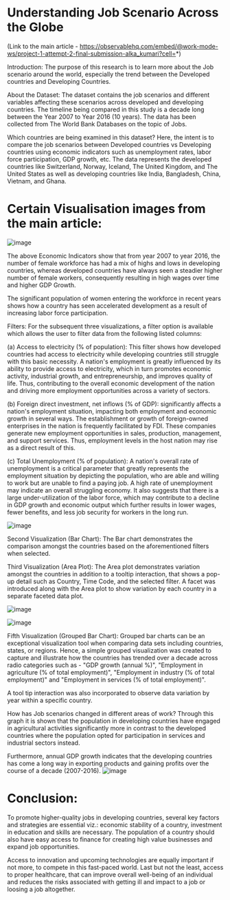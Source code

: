 # Understanding Job Scenario Across the Globe
(Link to the main article - https://observablehq.com/embed/@work-mode-ws/project-1-attempt-2-final-submission-alka_kumari?cell=*)

Introduction: The purpose of this research is to learn more about the Job scenario around the world, especially the trend between the Developed countries and Developing Countries.

About the Dataset: The dataset contains the job scenarios and different variables affecting these scenarios across developed and developing countries. The timeline being compared in this study is a decade long between the Year 2007 to Year 2016 (10 years). The data has been collected from The World Bank Databases on the topic of Jobs.

Which countries are being examined in this dataset? Here, the intent is to compare the job scenarios between Developed countries vs Developing countries using economic indicators such as unemployment rates, labor force participation, GDP growth, etc. The data represents the developed countries like Switzerland, Norway, Iceland, The United Kingdom, and The United States as well as developing countries like India, Bangladesh, China, Vietnam, and Ghana.

# Certain Visualisation images from the main article:

![image](https://github.com/user-attachments/assets/69e682b7-b3f9-4be6-864f-a111aa9c7a7d)

The above Economic Indicators show that from year 2007 to year 2016, the number of female workforce has had a mix of highs and lows in developing countries, whereas developed countries have always seen a steadier higher number of female workers, consequently resulting in high wages over time and higher GDP Growth.

The significant population of women entering the workforce in recent years shows how a country has seen accelerated development as a result of increasing labor force participation.

Filters:
For the subsequent three visualizations, a filter option is available which allows the user to filter data from the following listed columns:

(a) Access to electricity (% of population): This filter shows how developed countries had access to electricity while developing countries still struggle with this basic necessity. A nation's employment is greatly influenced by its ability to provide access to electricity, which in turn promotes economic activity, industrial growth, and entrepreneurship, and improves quality of life. Thus, contributing to the overall economic development of the nation and driving more employment opportunities across a variety of sectors.

(b) Foreign direct investment, net inflows (% of GDP): significantly affects a nation's employment situation, impacting both employment and economic growth in several ways. The establishment or growth of foreign-owned enterprises in the nation is frequently facilitated by FDI. These companies generate new employment opportunities in sales, production, management, and support services. Thus, employment levels in the host nation may rise as a direct result of this.

(c) Total Unemployment (% of population): A nation's overall rate of unemployment is a critical parameter that greatly represents the employment situation by depicting the population, who are able and willing to work but are unable to find a paying job. A high rate of unemployment may indicate an overall struggling economy. It also suggests that there is a large under-utilization of the labor force, which may contribute to a decline in GDP growth and economic output which further results in lower wages, fewer benefits, and less job security for workers in the long run.

![image](https://github.com/user-attachments/assets/84b25f22-a38e-4f6b-8925-948388955c97)

Second Visualization (Bar Chart):
The Bar chart demonstrates the comparison amongst the countries based on the aforementioned filters when selected.

Third Visualization (Area Plot):
The Area plot demonstrates variation amongst the countries in addition to a tooltip interaction, that shows a pop-up detail such as Country, Time Code, and the selected filter. A facet was introduced along with the Area plot to show variation by each country in a separate faceted data plot.

![image](https://github.com/user-attachments/assets/2a1b0139-86bd-4fa4-95fa-97bb1e324b37)

![image](https://github.com/user-attachments/assets/2d9b7deb-d3f4-4c9d-b117-a27cea9ce308)

Fifth Visualization (Grouped Bar Chart):
Grouped bar charts can be an exceptional visualization tool when comparing data sets including countries, states, or regions. Hence, a simple grouped visualization was created to capture and illustrate how the countries has trended over a decade across radio categories such as - "GDP growth (annual %)", "Employment in agriculture (% of total employment)", "Employment in industry (% of total employment)" and "Employment in services (% of total employment)".

A tool tip interaction was also incorporated to observe data variation by year within a specific country.

How has Job scenarios changed in different areas of work? Through this graph it is shown that the population in developing countries have engaged in agricultural activities significantly more in contrast to the developed countries where the population opted for participation in services and industrial sectors instead.

Furthermore, annual GDP growth indicates that the developing countries has come a long way in exporting products and gaining profits over the course of a decade (2007-2016).
![image](https://github.com/user-attachments/assets/dae78103-a864-4ec0-8e48-4368631937df)

# Conclusion:
To promote higher-quality jobs in developing countries, several key factors and strategies are essential viz.: economic stability of a country, investment in education and skills are necessary. The population of a country should also have easy access to finance for creating high value businesses and expand job opportunities.

Access to innovation and upcoming technologies are equally important if not more, to compete in this fast-paced world. Last but not the least, access to proper healthcare, that can improve overall well-being of an individual and reduces the risks associated with getting ill and impact to a job or loosing a job altogether.



